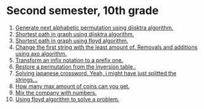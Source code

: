 <h1>Second semester, 10th grade</h1>
<ol>
<li><a href="dijsktra_permutation.cpp">Generate next alphabetic permutation using dijsktra algorithm.</a></li>
<li><a href="dijsktra_shortest_path.cpp">Shortest path in graph using dijsktra algorithm.</a></li>
<li><a href="floyd.cpp">Shortest path in graph using floyd algorithm.</a></li>
<li><a href="graham_axo.cpp">Change the first string with the least amount of. Removals and additions using axo algorithm.</a></li>
<li><a href="infix2posfix.cpp">Transform an infix notation to a prefix one.</a></li>
<li><a href="inversion_table.cpp">Restore a permutation from the inversion table .</a></li>
<li><a href="japanese_crossword_creator.cpp">Solving japanese crossword. Yeah, i might have just splitted the strings...</a></li>
<li><a href="max_coins.cpp">How many max amount of coins can you get.</a></li>
<li><a href="phone_number.cpp">Mix the company with numbers.</a></li>
<li><a href="violet_taxi(floyd).cpp">Using floyd algorithm to solve a problem.</a></li>
</ol>